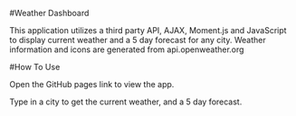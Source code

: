 #Weather Dashboard

This application utilizes a third party API, AJAX, Moment.js and JavaScript to display current weather and a 5 day forecast for any city.
Weather information and icons are generated from api.openweather.org

#How To Use

Open the GitHub pages link to view the app.

Type in a city to get the current weather, and a 5 day forecast.

